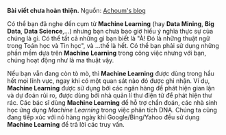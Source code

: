 **Bài viết chưa hoàn thiện.**
Nguồn: [Achoum's blog](http://blog.mathieu.guillame-bert.com/2015/07/12/introduction-to-machine-learning/)

Có thể bạn đã nghe đến cụm từ **Machine Learning** (hay **Data Mining**, **Big Data**, **Data Science**,...) nhưng bạn chưa bao giờ hiểu ý nghĩa thực sự của chúng là gì. Có thể tất cả những gì bạn biết là "À! Đó là những thuật ngữ trong Toán học và Tin học", và ...thế là hết. Có thể bạn phải sử dụng những phần mềm dựa trên **Machine Learning** trong công việc nhưng với bạn, chúng hoạt động như là ma thuật vậy.

Nếu bạn vẫn đang còn tò mò, thì **Machine Learning** được dùng trong hầu hết mọi lĩnh vực, ngay khi có một quan sát nào đó được ghi nhận. Ví dụ, **Machine Learning** được sử dụng bởi các ngân hàng để phát hiện gian lận và dự đoán rủi ro, được dùng bởi nhà quản lí thư điện tử để phát hiện thư rác. Các bác sĩ dùng **Machine Learning** để hỗ trợ chẩn đoán, các nhà sinh học ứng dụng *Machine Learning* trong việc phân tích DNA. Chúng ta cũng đang tiếp xúc với nó hàng ngày khi Google/Bing/Yahoo đều sử dụng **Machine Learning** để trả lời các truy vấn. 